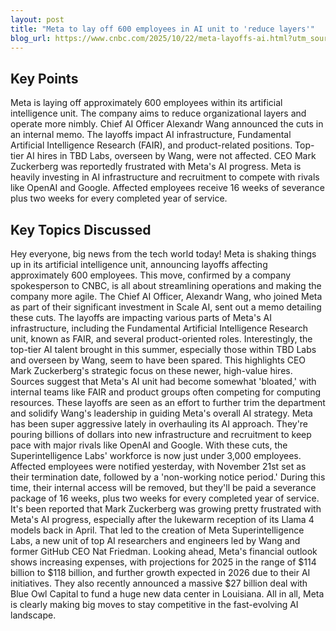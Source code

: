 ```yaml
---
layout: post 
title: "Meta to lay off 600 employees in AI unit to 'reduce layers'"
blog_url: https://www.cnbc.com/2025/10/22/meta-layoffs-ai.html?utm_source=tldrai 
---
```




## Key Points

Meta is laying off approximately 600 employees within its artificial intelligence unit.
The company aims to reduce organizational layers and operate more nimbly.
Chief AI Officer Alexandr Wang announced the cuts in an internal memo.
The layoffs impact AI infrastructure, Fundamental Artificial Intelligence Research (FAIR), and product-related positions.
Top-tier AI hires in TBD Labs, overseen by Wang, were not affected.
CEO Mark Zuckerberg was reportedly frustrated with Meta's AI progress.
Meta is heavily investing in AI infrastructure and recruitment to compete with rivals like OpenAI and Google.
Affected employees receive 16 weeks of severance plus two weeks for every completed year of service.

## Key Topics Discussed

Hey everyone, big news from the tech world today! Meta is shaking things up in its artificial intelligence unit, announcing layoffs affecting approximately 600 employees. This move, confirmed by a company spokesperson to CNBC, is all about streamlining operations and making the company more agile. The Chief AI Officer, Alexandr Wang, who joined Meta as part of their significant investment in Scale AI, sent out a memo detailing these cuts. The layoffs are impacting various parts of Meta's AI infrastructure, including the Fundamental Artificial Intelligence Research unit, known as FAIR, and several product-oriented roles. Interestingly, the top-tier AI talent brought in this summer, especially those within TBD Labs and overseen by Wang, seem to have been spared. This highlights CEO Mark Zuckerberg's strategic focus on these newer, high-value hires. Sources suggest that Meta's AI unit had become somewhat 'bloated,' with internal teams like FAIR and product groups often competing for computing resources. These layoffs are seen as an effort to further trim the department and solidify Wang's leadership in guiding Meta's overall AI strategy. Meta has been super aggressive lately in overhauling its AI approach. They're pouring billions of dollars into new infrastructure and recruitment to keep pace with major rivals like OpenAI and Google. With these cuts, the Superintelligence Labs' workforce is now just under 3,000 employees. Affected employees were notified yesterday, with November 21st set as their termination date, followed by a 'non-working notice period.' During this time, their internal access will be removed, but they'll be paid a severance package of 16 weeks, plus two weeks for every completed year of service. It's been reported that Mark Zuckerberg was growing pretty frustrated with Meta's AI progress, especially after the lukewarm reception of its Llama 4 models back in April. That led to the creation of Meta Superintelligence Labs, a new unit of top AI researchers and engineers led by Wang and former GitHub CEO Nat Friedman. Looking ahead, Meta's financial outlook shows increasing expenses, with projections for 2025 in the range of $114 billion to $118 billion, and further growth expected in 2026 due to their AI initiatives. They also recently announced a massive $27 billion deal with Blue Owl Capital to fund a huge new data center in Louisiana. All in all, Meta is clearly making big moves to stay competitive in the fast-evolving AI landscape.

